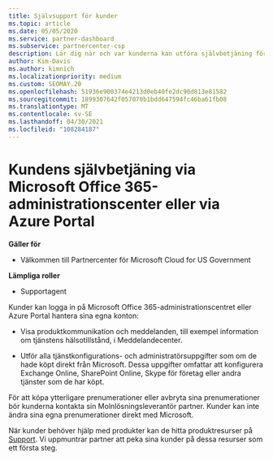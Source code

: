 ```yaml
---
title: Självsupport för kunder
ms.topic: article
ms.date: 05/05/2020
ms.service: partner-dashboard
ms.subservice: partnercenter-csp
description: Lär dig när och var kunderna kan utföra självbetjäning för att hantera sina egna konton och när de bör kontakta sin Molnlösningsleverantör partner.
author: Kim-Davis
ms.author: kimnich
ms.localizationpriority: medium
ms.custom: SEOMAY.20
ms.openlocfilehash: 51936e900374e4213d0eb40fe2dc90d813e81582
ms.sourcegitcommit: 1899307642f057070b1bdd647594fc46ba61fb08
ms.translationtype: MT
ms.contentlocale: sv-SE
ms.lasthandoff: 04/30/2021
ms.locfileid: "108284187"
---
```

# <a name="customer-self-support-through-microsoft-office-365-admin-center-or-through-the-azure-portal"></a>Kundens självbetjäning via Microsoft Office 365-administrationscenter eller via Azure Portal

**Gäller för**

- Välkommen till Partnercenter för Microsoft Cloud for US Government

**Lämpliga roller**

- Supportagent

Kunder kan logga in på Microsoft Office 365-administrationscentret eller Azure Portal hantera sina egna konton:

- Visa produktkommunikation och meddelanden, till exempel information om tjänstens hälsotillstånd, i Meddelandecenter.

- Utför alla tjänstkonfigurations- och administratörsuppgifter som om de hade köpt direkt från Microsoft. Dessa uppgifter omfattar att konfigurera Exchange Online, SharePoint Online, Skype för företag eller andra tjänster som de har köpt.

För att köpa ytterligare prenumerationer eller avbryta sina prenumerationer bör kunderna kontakta sin Molnlösningsleverantör partner. Kunder kan inte ändra sina egna prenumerationer direkt med Microsoft.

När kunder behöver hjälp med produkter kan de hitta produktresurser på [Support](https://partnercenter.microsoft.com/partner/support). Vi uppmuntrar partner att peka sina kunder på dessa resurser som ett första steg.

 

 



